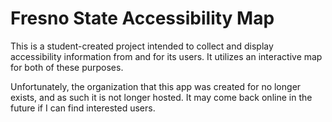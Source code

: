 # Fresno State Accessibility Map
This is a student-created project intended to collect and display accessibility information from and for its users. It utilizes an interactive map for both of these purposes.

Unfortunately, the organization that this app was created for no longer exists, and as such it is not longer hosted. It may come back online in the future if I can find interested users.
